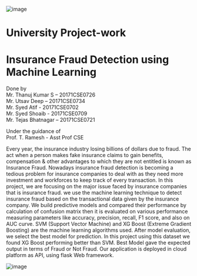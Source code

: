 ![image](https://user-images.githubusercontent.com/57106292/117543612-35f8f800-b03b-11eb-91b9-4dbd69734595.png)

# University Project-work<br>
# Insurance Fraud Detection using Machine Learning <br>

Done by<br>
Mr. Thanuj Kumar S – 20171CSE0726<br>
Mr. Utsav Deep – 20171CSE0734<br>
Mr. Syed Atif  - 20171CSE0702<br>
Mr. Syed Shoaib   - 20171CSE0709<br>
Mr. Tejas Bhatnagar – 20171CSE0721<br>

Under the guidance of<br>
Prof. T. Ramesh - Asst Prof CSE<br>

Every year, the insurance industry losing billions of dollars due to fraud. The act when a person makes fake insurance claims to gain benefits, compensation & other advantages to which they are not entitled is known as Insurance Fraud. Nowadays insurance fraud detection is becoming a tedious problem for insurance companies to deal with as they need more investment and workforces to keep track of every transaction. In this project, we are focusing on the major issue faced by insurance companies that is insurance fraud. we use the machine learning technique to detect insurance fraud based on the transactional data given by the insurance company. We build predictive models and compared their performance by calculation of confusion matrix then it is evaluated on various performance measuring parameters like accuracy, precision, recall, F1 score, and also on AUC curve. SVM (Support Vector Machine) and XG Boost (Extreme Gradient Boosting) are the machine learning algorithms used. After model evaluation, we select the best model for prediction. In this project using this dataset we found XG Boost performing better than SVM. Best Model gave the expected output in terms of Fraud or Not Fraud. Our application is deployed in cloud platform as API, using flask Web framework.


![image](https://user-images.githubusercontent.com/57106292/118623331-c5459e80-b7e5-11eb-807f-508a39bf9c67.png)



 
	



	  
	
	


 
    	



 





 






